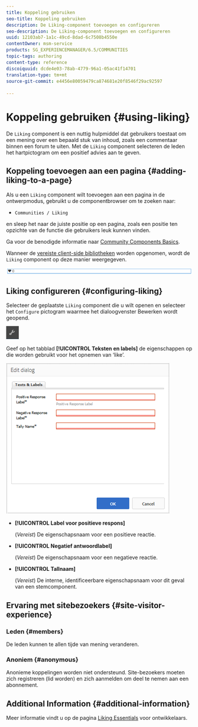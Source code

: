 ```yaml
---
title: Koppeling gebruiken
seo-title: Koppeling gebruiken
description: De Liking-component toevoegen en configureren
seo-description: De Liking-component toevoegen en configureren
uuid: 12103ab7-1a1c-49cd-8dad-6c7508b4550e
contentOwner: msm-service
products: SG_EXPERIENCEMANAGER/6.5/COMMUNITIES
topic-tags: authoring
content-type: reference
discoiquuid: dcde4e03-78ab-4779-96a1-05ac41f14701
translation-type: tm+mt
source-git-commit: e4456e80059479ca874681e20f8546f29ac92597

---
```



# Koppeling gebruiken {#using-liking}

De `Liking` component is een nuttig hulpmiddel dat gebruikers toestaat om een mening over een bepaald stuk van inhoud, zoals een commentaar binnen een forum te uiten. Met de `Liking` component selecteren de leden het hartpictogram om een positief advies aan te geven.

## Koppeling toevoegen aan een pagina {#adding-liking-to-a-page}

Als u een `Liking` component wilt toevoegen aan een pagina in de ontwerpmodus, gebruikt u de componentbrowser om te zoeken naar:

* `Communities / Liking`

en sleep het naar de juiste positie op een pagina, zoals een positie ten opzichte van de functie die gebruikers leuk kunnen vinden.

Ga voor de benodigde informatie naar [Community Components Basics](basics.md).

Wanneer de [vereiste client-side bibliotheken](essentials-liking.md#essentials-for-client-side) worden opgenomen, wordt de `Liking` component op deze manier weergegeven.

![chlimage_1-93](assets/chlimage_1-93.png)

## Liking configureren {#configuring-liking}

Selecteer de geplaatste `Liking` component die u wilt openen en selecteer het `Configure` pictogram waarmee het dialoogvenster Bewerken wordt geopend.

![chlimage_1-94](assets/chlimage_1-94.png)

Geef op het tabblad **[!UICONTROL Teksten en labels]** de eigenschappen op die worden gebruikt voor het opnemen van ‘like’.

![chlimage_1-95](assets/chlimage_1-95.png)

* **[!UICONTROL Label voor positieve respons]**

   (*Vereist*) De eigenschapsnaam voor een positieve reactie.

* **[!UICONTROL Negatief antwoordlabel]**

   (*Vereist*) De eigenschapsnaam voor een negatieve reactie.

* **[!UICONTROL Tallnaam]**

   (*Vereist*) De interne, identificeerbare eigenschapsnaam voor dit geval van een stemcomponent.

## Ervaring met sitebezoekers {#site-visitor-experience}

### Leden {#members}

De leden kunnen te allen tijde van mening veranderen.

### Anoniem {#anonymous}

Anonieme koppelingen worden niet ondersteund. Site-bezoekers moeten zich registreren (lid worden) en zich aanmelden om deel te nemen aan een abonnement.

## Additional Information {#additional-information}

Meer informatie vindt u op de pagina [Liking Essentials](essentials-liking.md) voor ontwikkelaars.
